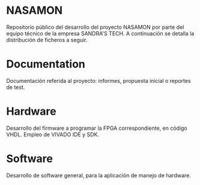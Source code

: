 # NASAMON
Repositorio público del desarrollo del proyecto NASAMON por parte del equipo técnico de la empresa SANDRA'S TECH.
A continuación se detalla la distribución de ficheros a seguir.
  # Documentation
  Documentación referida al proyecto: informes, propuesta inicial o reportes de test.
  # Hardware
  Desarrollo del firmware a programar la FPGA correspondiente, en código VHDL. 
  Empleo de VIVADO IDE y SDK.
  # Software
  Desarrollo de software general, para la aplicación de manejo de hardware.

